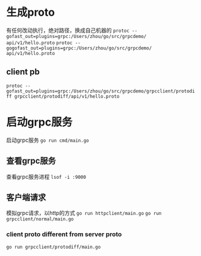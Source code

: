# 生成proto
有任何改动执行，绝对路径，换成自己机器的
`protoc --gofast_out=plugins=grpc:/Users/zhou/go/src/grpcdemo/ api/v1/hello.proto`
`protoc --gogofast_out=plugins=grpc:/Users/zhou/go/src/grpcdemo/ api/v1/hello.proto`

## client pb
`protoc --gofast_out=plugins=grpc:/Users/zhou/go/src/grpcdemo/grpcclient/protodiff grpcclient/protodiff/api/v1/hello.proto`

# 启动grpc服务
启动grpc服务
`go run cmd/main.go`

## 查看grpc服务
查看grpc服务进程
`lsof -i :9000`

## 客户端请求
模拟grpc请求，以http的方式
`go run httpclient/main.go`
`go run grpcclient/normal/main.go`

### client proto different from server proto
`go run grpcclient/protodiff/main.go`
